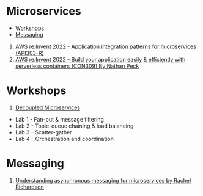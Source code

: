 <h1>Microservices</h1>

<!-- TOC -->

- [Workshops](#workshops)
- [Messaging](#messaging)

<!-- /TOC -->

1. [AWS re:Invent 2022 - Application integration patterns for microservices (API303-R)](https://www.youtube.com/watch?v=GoBOivyE7PY)
2. [AWS re:Invent 2022 - Build your application easily & efficiently with serverless containers (CON309) By Nathan Peck](https://www.youtube.com/watch?v=MqPxzWqttJs)

# Workshops

1. [Decoupled Microservices](https://catalog.us-east-1.prod.workshops.aws/workshops/e8738cf6-6eb0-4d1d-9e98-ae240d229535/en-US)
- Lab 1 - Fan-out & message filtering
- Lab 2 - Topic-queue chaining & load balancing
- Lab 3 - Scatter-gather
- Lab 4 - Orchestration and coordination

# Messaging

1. [Understanding asynchronous messaging for microservices by Rachel Richardson ](https://aws.amazon.com/blogs/compute/understanding-asynchronous-messaging-for-microservices/)